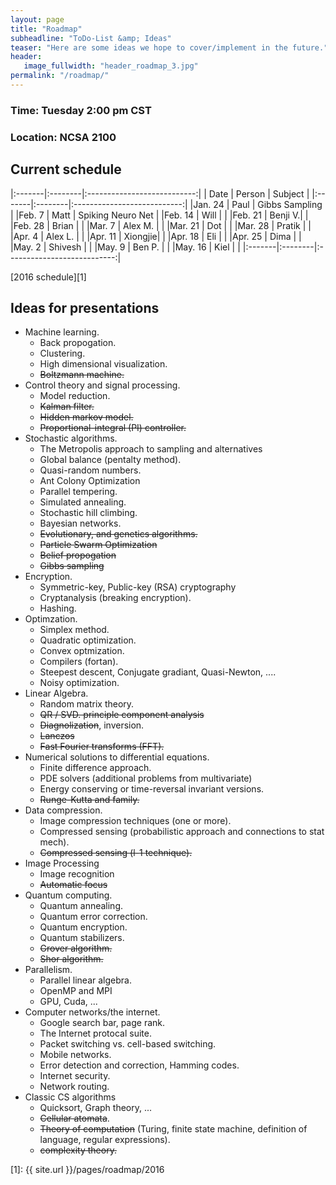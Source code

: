 ```yaml
---
layout: page
title: "Roadmap"
subheadline: "ToDo-List &amp; Ideas"
teaser: "Here are some ideas we hope to cover/implement in the future."
header:
   image_fullwidth: "header_roadmap_3.jpg"
permalink: "/roadmap/"
---
```


### Time: Tuesday 2:00 pm CST

### Location: NCSA 2100

## Current schedule

|:-------|:--------|:---------------------------:|
|  Date  | Person  | Subject                     |
|:-------|:--------|:---------------------------:|
|Jan. 24 | Paul    | Gibbs Sampling              |
|Feb.  7 | Matt    | Spiking Neuro Net           |
|Feb. 14 | Will    |                             |
|Feb. 21 | Benji V.|                             |
|Feb. 28 | Brian   |                             |
|Mar.  7 | Alex M. |                             |
|Mar. 21 | Dot     |                             |
|Mar. 28 | Pratik  |                             |
|Apr.  4 | Alex L. |                             |
|Apr. 11 | Xiongjie|                             |
|Apr. 18 | Eli     |                             |
|Apr. 25 | Dima    |                             |
|May.  2 | Shivesh |                             |
|May.  9 | Ben P.  |                             |
|May. 16 | Kiel    |                             |
|:-------|:--------|:---------------------------:|

[2016 schedule][1]

## Ideas for presentations

 - Machine learning.
   - Back propogation.
   - Clustering.
   - High dimensional visualization.
   - ~~Boltzmann machine.~~
 - Control theory and signal processing.
   - Model reduction.
   - ~~Kalman filter.~~
   - ~~Hidden markov model.~~
   - ~~Proportional-integral (PI) controller.~~
 - Stochastic algorithms.
   - The Metropolis approach to sampling and alternatives
   - Global balance (pentalty method).
   - Quasi-random numbers.
   - Ant Colony Optimization
   - Parallel tempering.
   - Simulated annealing.
   - Stochastic hill climbing.
   - Bayesian networks.
   - ~~Evolutionary, and genetics algorithms.~~
   - ~~Particle Swarm Optimization~~
   - ~~Belief propogation~~
   - ~~Gibbs sampling~~
 - Encryption.
   - Symmetric-key, Public-key (RSA) cryptography
   - Cryptanalysis (breaking encryption).
   - Hashing.
 - Optimzation.
   - Simplex method.
   - Quadratic optimization.
   - Convex optmization.
   - Compilers (fortan).
   - Steepest descent, Conjugate gradiant, Quasi-Newton, ....
   - Noisy optimization.
 - Linear Algebra.
   - Random matrix theory.
   - ~~QR / SVD. principle component analysis~~
   - ~~Diagnolization~~, inversion.
   - ~~Lanczos~~
   - ~~Fast Fourier transforms (FFT).~~
 - Numerical solutions to differential equations.
   - Finite difference approach.
   - PDE solvers (additional problems from multivariate)
   - Energy conserving or time-reversal invariant versions.
   - ~~Runge-Kutta and family.~~
 - Data compression.
   - Image compression techniques (one or more).
   - Compressed sensing (probabilistic approach and connections to stat mech).
   - ~~Compressed sensing (l-1 technique).~~
 - Image Processing
   - Image recognition
   - ~~Automatic focus~~
 - Quantum computing.
   - Quantum annealing.
   - Quantum error correction.
   - Quantum encryption.
   - Quantum stabilizers.
   - ~~Grover algorithm.~~
   - ~~Shor algorithm.~~
 - Parallelism.
   - Parallel linear algebra.
   - OpenMP and MPI
   - GPU, Cuda, ...
 - Computer networks/the internet.
   - Google search bar, page rank.
   - The Internet protocal suite.
   - Packet switching vs. cell-based switching.
   - Mobile networks.
   - Error detection and correction, Hamming codes.
   - Internet security.
   - Network routing.
 - Classic CS algorithms
   - Quicksort, Graph theory, ...
   - ~~Cellular atomata~~.
   - ~~Theory of computation~~ (Turing, finite state machine, definition of language, regular expressions).
   - ~~complexity theory.~~

[1]: {{ site.url }}/pages/roadmap/2016
